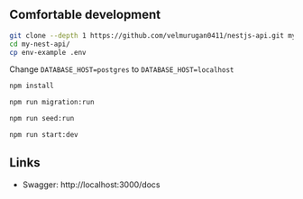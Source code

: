 ## Comfortable development

```bash
git clone --depth 1 https://github.com/velmurugan0411/nestjs-api.git my-nest-api
cd my-nest-api/
cp env-example .env
```

Change `DATABASE_HOST=postgres` to `DATABASE_HOST=localhost`


```bash
npm install

npm run migration:run

npm run seed:run

npm run start:dev
```

## Links

- Swagger: http://localhost:3000/docs
